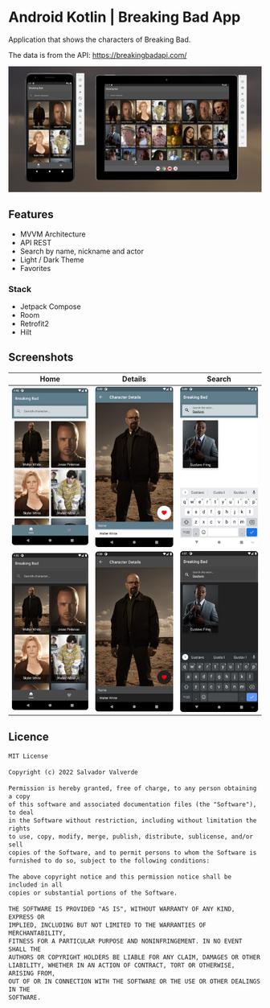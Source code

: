 # Android Kotlin | Breaking Bad App
Application that shows the characters of Breaking Bad.

The data is from the API: https://breakingbadapi.com/

<img src="screenshots/cover.jpeg" > 

## Features
- MVVM Architecture
- API REST
- Search by name, nickname and actor
- Light / Dark Theme
- Favorites

### Stack
- Jetpack Compose
- Room
- Retrofit2
- Hilt

## Screenshots

| Home                                            | Details                                          | Search                                              |
|-------------------------------------------------|--------------------------------------------------|-----------------------------------------------------|
| <img src="screenshots/1_light.png" width="250"> | <img src="screenshots/2_light.png" width="250">  | <img src="screenshots/3_light.png" width="250">     |
| <img src="screenshots/1_dark.png" width="250">  | <img src="screenshots/2_dark.png" width="250">   | <img src="screenshots/3_dark.png" width="250">      |


## Licence

```
MIT License

Copyright (c) 2022 Salvador Valverde

Permission is hereby granted, free of charge, to any person obtaining a copy
of this software and associated documentation files (the "Software"), to deal
in the Software without restriction, including without limitation the rights
to use, copy, modify, merge, publish, distribute, sublicense, and/or sell
copies of the Software, and to permit persons to whom the Software is
furnished to do so, subject to the following conditions:

The above copyright notice and this permission notice shall be included in all
copies or substantial portions of the Software.

THE SOFTWARE IS PROVIDED "AS IS", WITHOUT WARRANTY OF ANY KIND, EXPRESS OR
IMPLIED, INCLUDING BUT NOT LIMITED TO THE WARRANTIES OF MERCHANTABILITY,
FITNESS FOR A PARTICULAR PURPOSE AND NONINFRINGEMENT. IN NO EVENT SHALL THE
AUTHORS OR COPYRIGHT HOLDERS BE LIABLE FOR ANY CLAIM, DAMAGES OR OTHER
LIABILITY, WHETHER IN AN ACTION OF CONTRACT, TORT OR OTHERWISE, ARISING FROM,
OUT OF OR IN CONNECTION WITH THE SOFTWARE OR THE USE OR OTHER DEALINGS IN THE
SOFTWARE.
```


